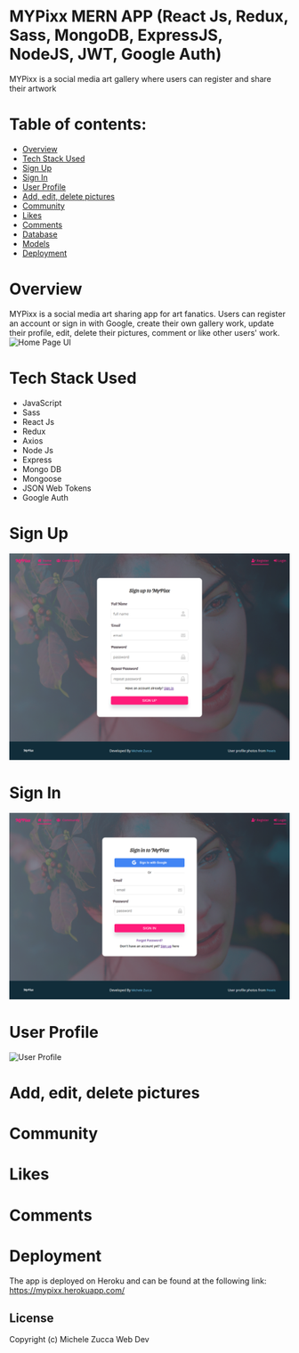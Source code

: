 # MYPixx MERN APP (React Js, Redux, Sass, MongoDB, ExpressJS, NodeJS, JWT, Google Auth)
MYPixx is a social media art gallery where users can register and share their artwork

# Table of contents:

- [Overview](#overview)
- [Tech Stack Used](#tech-stack-used)
- [Sign Up](#sign-up)
- [Sign In](#sign-in)
- [User Profile](#user-profile)
- [Add, edit, delete pictures](#add-edit-delete-pictures)
- [Community](#community)
- [Likes](#likes)
- [Comments](#comments)
- [Database](#database)
- [Models](#models)
- [Deployment](#deployment)


# Overview
MYPixx is a social media art sharing app for art fanatics. Users can register an account or sign in with Google, create their own gallery work, update their profile, edit, delete their pictures, comment or like other users' work.
![Home Page UI](./readme-imgs/mypixx_4.png)

# Tech Stack Used
- JavaScript 
- Sass
- React Js 
- Redux
- Axios
- Node Js
- Express
- Mongo DB
- Mongoose
- JSON Web Tokens
- Google Auth

# Sign Up
![Sign Up](./readme-imgs/mypixx_2.png)

# Sign In
![Sign In](./readme-imgs/mypixx_3.png)

# User Profile
![User Profile](./readme-imgs/mypixx_4.png)

# Add, edit, delete pictures
# Community
# Likes
# Comments

# Deployment
The app is deployed on Heroku and can be found at the following link: https://mypixx.herokuapp.com/
## License
Copyright (c) Michele Zucca Web Dev
